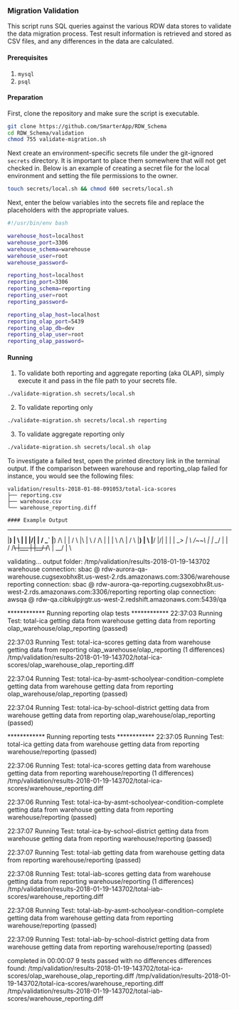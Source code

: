 ### Migration Validation

This script runs SQL queries against the various RDW data stores to validate the data migration process. 
Test result information is retrieved and stored as CSV files, and any differences in the data are calculated.

#### Prerequisites
1. `mysql`
1. `psql`

#### Preparation
First, clone the repository and make sure the script is executable.
```bash
git clone https://github.com/SmarterApp/RDW_Schema
cd RDW_Schema/validation
chmod 755 validate-migration.sh
``` 
Next create an environment-specific secrets file under the git-ignored `secrets` directory.
It is important to place them somewhere that will not get checked in.
Below is an example of creating a secret file for the local environment and setting the file permissions to the owner.
```bash
touch secrets/local.sh && chmod 600 secrets/local.sh
```
Next, enter the below variables into the secrets file and replace the placeholders with the appropriate values.
```bash
#!/usr/bin/env bash

warehouse_host=localhost
warehouse_port=3306
warehouse_schema=warehouse
warehouse_user=root
warehouse_password=

reporting_host=localhost
reporting_port=3306
reporting_schema=reporting
reporting_user=root
reporting_password=

reporting_olap_host=localhost
reporting_olap_port=5439
reporting_olap_db=dev
reporting_olap_user=root
reporting_olap_password=
```
#### Running
1. To validate both reporting and aggregate reporting (aka OLAP), simply execute it and pass in the file path to your secrets file.
```bash
./validate-migration.sh secrets/local.sh
```
2. To validate reporting only
```bash
./validate-migration.sh secrets/local.sh reporting
```
3. To validate aggregate reporting only
```bash
./validate-migration.sh secrets/local.sh olap
```

To investigate a failed test, open the printed directory link in the terminal output.
If the comparison between warehouse and reporting_olap failed for instance, you would see the following files:
```
validation/results-2018-01-08-091053/total-ica-scores
├── reporting.csv
├── warehouse.csv
└── warehouse_reporting.diff

#### Example Output
```
 __   __                   __   __       ___    __                            __       ___  __   __  
|__) |  \ |  |     |\/| | / _` |__)  /\   |  | /  \ |\ |    \  /  /\  |    | |  \  /\   |  /  \ |__) 
|  \ |__/ |/\|     |  | | \__> |  \ /~~\  |  | \__/ | \|     \/  /~~\ |___ | |__/ /~~\  |  \__/ |  \ 

validating...
  output folder: /tmp/validation/results-2018-01-19-143702
  warehouse connection:      sbac @ rdw-aurora-qa-warehouse.cugsexobhx8t.us-west-2.rds.amazonaws.com:3306/warehouse
  reporting connection:      sbac @ rdw-aurora-qa-reporting.cugsexobhx8t.us-west-2.rds.amazonaws.com:3306/reporting
  reporting olap connection: awsqa @ rdw-qa.cibkulpjrgtr.us-west-2.redshift.amazonaws.com:5439/qa

************ Running reporting olap tests ************
22:37:03 Running Test: total-ica
getting data from warehouse
getting data from reporting
  olap_warehouse/olap_reporting (passed)

22:37:03 Running Test: total-ica-scores
getting data from warehouse
getting data from reporting
  olap_warehouse/olap_reporting (1 differences) /tmp/validation/results-2018-01-19-143702/total-ica-scores/olap_warehouse_olap_reporting.diff

22:37:04 Running Test: total-ica-by-asmt-schoolyear-condition-complete
getting data from warehouse
getting data from reporting
  olap_warehouse/olap_reporting (passed)

22:37:04 Running Test: total-ica-by-school-district
getting data from warehouse
getting data from reporting
  olap_warehouse/olap_reporting (passed)

************ Running reporting tests ************
22:37:05 Running Test: total-ica
getting data from warehouse
getting data from reporting
  warehouse/reporting (passed)

22:37:06 Running Test: total-ica-scores
getting data from warehouse
getting data from reporting
  warehouse/reporting (1 differences) /tmp/validation/results-2018-01-19-143702/total-ica-scores/warehouse_reporting.diff

22:37:06 Running Test: total-ica-by-asmt-schoolyear-condition-complete
getting data from warehouse
getting data from reporting
  warehouse/reporting (passed)

22:37:07 Running Test: total-ica-by-school-district
getting data from warehouse
getting data from reporting
  warehouse/reporting (passed)

22:37:07 Running Test: total-iab
getting data from warehouse
getting data from reporting
  warehouse/reporting (passed)

22:37:08 Running Test: total-iab-scores
getting data from warehouse
getting data from reporting
  warehouse/reporting (1 differences) /tmp/validation/results-2018-01-19-143702/total-iab-scores/warehouse_reporting.diff

22:37:08 Running Test: total-iab-by-asmt-schoolyear-condition-complete
getting data from warehouse
getting data from reporting
  warehouse/reporting (passed)

22:37:09 Running Test: total-iab-by-school-district
getting data from warehouse
getting data from reporting
  warehouse/reporting (passed)

completed in 00:00:07
9 tests passed with no differences
differences found:
  /tmp/validation/results-2018-01-19-143702/total-ica-scores/olap_warehouse_olap_reporting.diff
  /tmp/validation/results-2018-01-19-143702/total-ica-scores/warehouse_reporting.diff
  /tmp/validation/results-2018-01-19-143702/total-iab-scores/warehouse_reporting.diff
```
